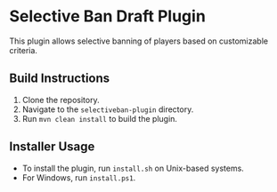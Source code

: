 # Selective Ban Draft Plugin

This plugin allows selective banning of players based on customizable criteria.

## Build Instructions
1. Clone the repository.
2. Navigate to the `selectiveban-plugin` directory.
3. Run `mvn clean install` to build the plugin.

## Installer Usage
- To install the plugin, run `install.sh` on Unix-based systems.
- For Windows, run `install.ps1`.
